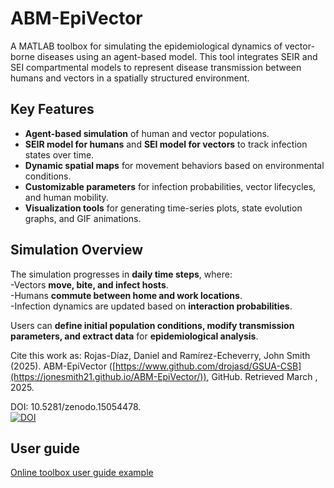 # ABM-EpiVector
A MATLAB toolbox for simulating the epidemiological dynamics of vector-borne diseases using an agent-based model. This tool integrates SEIR and SEI compartmental models to represent disease transmission between humans and vectors in a spatially structured environment.

##  Key Features

- **Agent-based simulation** of human and vector populations.  
- **SEIR model for humans** and **SEI model for vectors** to track infection states over time.  
- **Dynamic spatial maps** for movement behaviors based on environmental conditions.  
- **Customizable parameters** for infection probabilities, vector lifecycles, and human mobility.  
- **Visualization tools** for generating time-series plots, state evolution graphs, and GIF animations.  
 
##  Simulation Overview  

The simulation progresses in **daily time steps**, where:  
 -Vectors **move, bite, and infect hosts**.  
 -Humans **commute between home and work locations**.  
 -Infection dynamics are updated based on **interaction probabilities**.  

Users can **define initial population conditions, modify transmission parameters, and extract data** for **epidemiological analysis**.  

Cite this work as: Rojas-Díaz, Daniel and Ramírez-Echeverry, John Smith (2025). ABM-EpiVector 
([https://www.github.com/drojasd/GSUA-CSB](https://jonesmith21.github.io/ABM-EpiVector/)), GitHub. Retrieved March , 2025.

DOI: 10.5281/zenodo.15054478.
<br>
[![DOI](https://zenodo.org/badge/951618161.svg)](https://doi.org/10.5281/zenodo.15054477)

## User guide
[Online toolbox user guide example](./doc/UserGuide_ABM-EpiVector.html)
